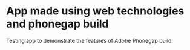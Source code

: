 # App made using web technologies and phonegap build
Testing app to demonstrate the features of Adobe Phonegap build.
